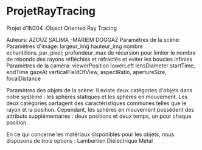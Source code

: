 # ProjetRayTracing
Projet d'IN204 :Object Oriented Ray Tracing 

Auteurs: AZOUZ SALIMA -MARIEM DOGGAZ
Paramètres de la scène:
Paramètres d'image:
largeur_img
hauteur_img
nombre echantillons_par_pixel;
profondeur_max de récursion pour limiter le nombre de rebonds des rayons réfléchies et réfractés et eviter les boucles infinies
Paramètres de la caméra:
viewerPosition
lowerLeft
lensDiameter
startTime, endTime
gazeAt
verticalFieldOfView, aspectRatio, apertureSize, focalDistance

Paramètres des objets de  la scène:
Il existe deux catégories d'objets dans notre système : les sphères statiques et les sphères en mouvement. Les deux catégories partagent des caractéristiques communes telles que le rayon et la position. Cependant, les sphères en mouvement possèdent des attributs supplémentaires : deux positions et deux temps, un pour chaque position.

En ce qui concerne les matériaux disponibles pour les objets, nous disposons de trois options :
Lambertien
Diélectrique
Métal


